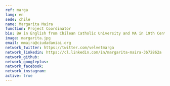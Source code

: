 ```yaml
---
ref: marga
lang: en
sede: chile
name: Margarita Maira
function: Project Coordinator
bio: BA in English from Chilean Catholic University and MA in 19th Century Literature and Culture from University of York. She has worked in the academia and the Chilean government.
image: margarita.jpg
email: mmaira@ciudadaniai.org
network_twitter: https://twitter.com/velvetmarga
network_linkedin: https://cl.linkedin.com/in/margarita-maira-3b72862a
network_github:
network_googleplus:
network_facebook:
network_instagram:
active: true
---
```


